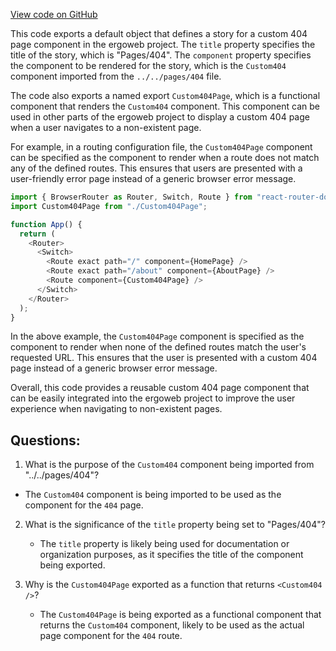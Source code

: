 [View code on GitHub](https://github.com/ergoplatform/ergoweb/stories/pages/404.stories.jsx)

This code exports a default object that defines a story for a custom 404 page component in the ergoweb project. The `title` property specifies the title of the story, which is "Pages/404". The `component` property specifies the component to be rendered for the story, which is the `Custom404` component imported from the `../../pages/404` file.

The code also exports a named export `Custom404Page`, which is a functional component that renders the `Custom404` component. This component can be used in other parts of the ergoweb project to display a custom 404 page when a user navigates to a non-existent page.

For example, in a routing configuration file, the `Custom404Page` component can be specified as the component to render when a route does not match any of the defined routes. This ensures that users are presented with a user-friendly error page instead of a generic browser error message.

```javascript
import { BrowserRouter as Router, Switch, Route } from "react-router-dom";
import Custom404Page from "./Custom404Page";

function App() {
  return (
    <Router>
      <Switch>
        <Route exact path="/" component={HomePage} />
        <Route exact path="/about" component={AboutPage} />
        <Route component={Custom404Page} />
      </Switch>
    </Router>
  );
}
```

In the above example, the `Custom404Page` component is specified as the component to render when none of the defined routes match the user's requested URL. This ensures that the user is presented with a custom 404 page instead of a generic browser error message.

Overall, this code provides a reusable custom 404 page component that can be easily integrated into the ergoweb project to improve the user experience when navigating to non-existent pages.
## Questions: 
 1. What is the purpose of the `Custom404` component being imported from "../../pages/404"?
   - The `Custom404` component is being imported to be used as the component for the `404` page.
   
2. What is the significance of the `title` property being set to "Pages/404"?
   - The `title` property is likely being used for documentation or organization purposes, as it specifies the title of the component being exported.

3. Why is the `Custom404Page` exported as a function that returns `<Custom404 />`?
   - The `Custom404Page` is being exported as a functional component that returns the `Custom404` component, likely to be used as the actual page component for the `404` route.